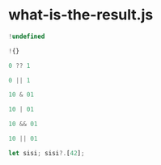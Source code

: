# what-is-the-result.js

```javascript
!undefined
```

```javascript
!{}
```

```javascript
0 ?? 1
```

```javascript
0 || 1
```

```javascript
10 & 01
```

```javascript
10 | 01
```

```javascript
10 && 01
```

```javascript
10 || 01
```

```javascript
let sisi; sisi?.[42];
```
